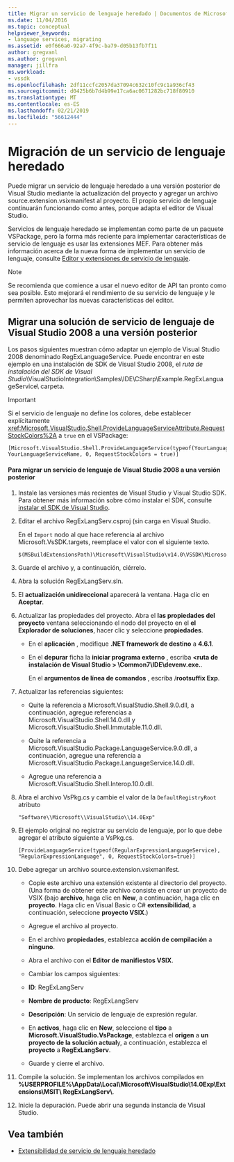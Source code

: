 ```yaml
---
title: Migrar un servicio de lenguaje heredado | Documentos de Microsoft
ms.date: 11/04/2016
ms.topic: conceptual
helpviewer_keywords:
- language services, migrating
ms.assetid: e0f666a0-92a7-4f9c-ba79-d05b13fb7f11
author: gregvanl
ms.author: gregvanl
manager: jillfra
ms.workload:
- vssdk
ms.openlocfilehash: 2df11ccfc2057da37094c632c10fc9c1a936cf43
ms.sourcegitcommit: d0425b6b7d4b99e17ca6ac0671282bc718f80910
ms.translationtype: MT
ms.contentlocale: es-ES
ms.lasthandoff: 02/21/2019
ms.locfileid: "56612444"
---
```

# <a name="migrating-a-legacy-language-service"></a>Migración de un servicio de lenguaje heredado
Puede migrar un servicio de lenguaje heredado a una versión posterior de Visual Studio mediante la actualización del proyecto y agregar un archivo source.extension.vsixmanifest al proyecto. El propio servicio de lenguaje continuarán funcionando como antes, porque adapta el editor de Visual Studio.

 Servicios de lenguaje heredado se implementan como parte de un paquete VSPackage, pero la forma más reciente para implementar características de servicio de lenguaje es usar las extensiones MEF. Para obtener más información acerca de la nueva forma de implementar un servicio de lenguaje, consulte [Editor y extensiones de servicio de lenguaje](../../extensibility/editor-and-language-service-extensions.md).

> [!NOTE]
>  Se recomienda que comience a usar el nuevo editor de API tan pronto como sea posible. Esto mejorará el rendimiento de su servicio de lenguaje y le permiten aprovechar las nuevas características del editor.

## <a name="migrating-a-visual-studio-2008-language-service-solution-to-a-later-version"></a>Migrar una solución de servicio de lenguaje de Visual Studio 2008 a una versión posterior
 Los pasos siguientes muestran cómo adaptar un ejemplo de Visual Studio 2008 denominado RegExLanguageService. Puede encontrar en este ejemplo en una instalación de SDK de Visual Studio 2008, el *ruta de instalación del SDK de Visual Studio*\VisualStudioIntegration\Samples\IDE\CSharp\Example.RegExLanguageService\ carpeta.

> [!IMPORTANT]
>  Si el servicio de lenguaje no define los colores, debe establecer explícitamente <xref:Microsoft.VisualStudio.Shell.ProvideLanguageServiceAttribute.RequestStockColors%2A> a `true` en el VSPackage:

```
[Microsoft.VisualStudio.Shell.ProvideLanguageService(typeof(YourLanguageService), YourLanguageServiceName, 0, RequestStockColors = true)]
```

#### <a name="to-migrate-a-visual-studio-2008-language-service-to-a-later-version"></a>Para migrar un servicio de lenguaje de Visual Studio 2008 a una versión posterior

1.  Instale las versiones más recientes de Visual Studio y Visual Studio SDK. Para obtener más información sobre cómo instalar el SDK, consulte [instalar el SDK de Visual Studio](../../extensibility/installing-the-visual-studio-sdk.md).

2.  Editar el archivo RegExLangServ.csproj (sin carga en Visual Studio.

     En el `Import` nodo al que hace referencia al archivo Microsoft.VsSDK.targets, reemplace el valor con el siguiente texto.

    ```
    $(MSBuildExtensionsPath)\Microsoft\VisualStudio\v14.0\VSSDK\Microsoft.VsSDK.targets
    ```

3.  Guarde el archivo y, a continuación, ciérrelo.

4.  Abra la solución RegExLangServ.sln.

5.  El **actualización unidireccional** aparecerá la ventana. Haga clic en **Aceptar**.

6.  Actualizar las propiedades del proyecto. Abra el **las propiedades del proyecto** ventana seleccionando el nodo del proyecto en el **el Explorador de soluciones**, hacer clic y seleccione **propiedades**.

    -   En el **aplicación** , modifique **.NET framework de destino** a **4.6.1**.

    -   En el **depurar** ficha la **iniciar programa externo** , escriba  **\<ruta de instalación de Visual Studio > \Common7\IDE\devenv.exe.**.

         En el **argumentos de línea de comandos** , escriba /**rootsuffix Exp**.

7.  Actualizar las referencias siguientes:

    -   Quite la referencia a Microsoft.VisualStudio.Shell.9.0.dll, a continuación, agregue referencias a Microsoft.VisualStudio.Shell.14.0.dll y Microsoft.VisualStudio.Shell.Immutable.11.0.dll.

    -   Quite la referencia a Microsoft.VisualStudio.Package.LanguageService.9.0.dll, a continuación, agregue una referencia a Microsoft.VisualStudio.Package.LanguageService.14.0.dll.

    -   Agregue una referencia a Microsoft.VisualStudio.Shell.Interop.10.0.dll.

8.  Abra el archivo VsPkg.cs y cambie el valor de la `DefaultRegistryRoot` atributo

    ```
    "Software\\Microsoft\\VisualStudio\\14.0Exp"
    ```

9. El ejemplo original no registrar su servicio de lenguaje, por lo que debe agregar el atributo siguiente a VsPkg.cs.

    ```
    [ProvideLanguageService(typeof(RegularExpressionLanguageService), "RegularExpressionLanguage", 0, RequestStockColors=true)]
    ```

10. Debe agregar un archivo source.extension.vsixmanifest.

    -   Copie este archivo una extensión existente al directorio del proyecto. (Una forma de obtener este archivo consiste en crear un proyecto de VSIX (bajo **archivo**, haga clic en **New**, a continuación, haga clic en **proyecto**. Haga clic en Visual Basic o C# **extensibilidad**, a continuación, seleccione **proyecto VSIX**.)

    -   Agregue el archivo al proyecto.

    -   En el archivo **propiedades**, establezca **acción de compilación** a **ninguno**.

    -   Abra el archivo con el **Editor de manifiestos VSIX**.

    -   Cambiar los campos siguientes:

    -   **ID**: RegExLangServ

    -   **Nombre de producto**: RegExLangServ

    -   **Descripción**: Un servicio de lenguaje de expresión regular.

    -   En **activos**, haga clic en **New**, seleccione el **tipo** a **Microsoft.VisualStudio.VsPackage**, establezca el **origen** a **un proyecto de la solución actual**y, a continuación, establezca el **proyecto** a **RegExLangServ**.

    -   Guarde y cierre el archivo.

11. Compile la solución. Se implementan los archivos compilados en **%USERPROFILE%\AppData\Local\Microsoft\VisualStudio\14.0Exp\Extensions\MSIT\ RegExLangServ\\**.

12. Inicie la depuración. Puede abrir una segunda instancia de Visual Studio.

## <a name="see-also"></a>Vea también
- [Extensibilidad de servicio de lenguaje heredado](../../extensibility/internals/legacy-language-service-extensibility.md)